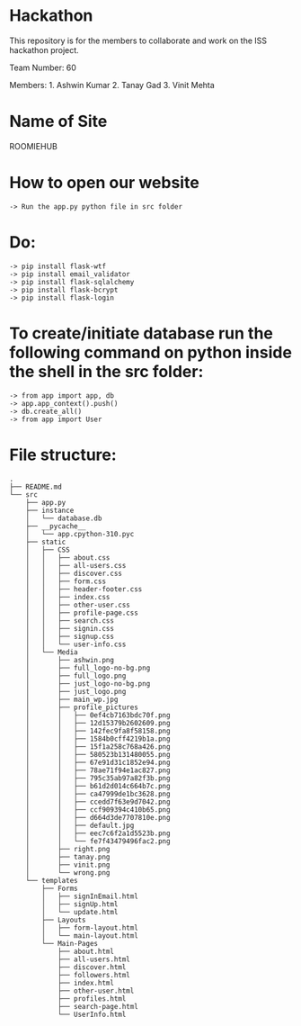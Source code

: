 # Hackathon
This repository is for the members to collaborate and work on the ISS hackathon project.

Team Number: 60

Members:
    1. Ashwin Kumar
    2. Tanay Gad
    3. Vinit Mehta
# Name of Site
ROOMIEHUB
# How to open our website
    -> Run the app.py python file in src folder

# Do:
    -> pip install flask-wtf
    -> pip install email_validator
    -> pip install flask-sqlalchemy
    -> pip install flask-bcrypt
    -> pip install flask-login

# To create/initiate database run the following command on python inside the shell in the src folder:
    -> from app import app, db
    -> app.app_context().push()
    -> db.create_all()
    -> from app import User
        

# File structure:
    .
    ├── README.md
    └── src
        ├── app.py
        ├── instance
        │   └── database.db
        ├── __pycache__
        │   └── app.cpython-310.pyc
        ├── static
        │   ├── CSS
        │   │   ├── about.css
        │   │   ├── all-users.css
        │   │   ├── discover.css
        │   │   ├── form.css
        │   │   ├── header-footer.css
        │   │   ├── index.css
        │   │   ├── other-user.css
        │   │   ├── profile-page.css
        │   │   ├── search.css
        │   │   ├── signin.css
        │   │   ├── signup.css
        │   │   └── user-info.css
        │   └── Media
        │       ├── ashwin.png
        │       ├── full_logo-no-bg.png
        │       ├── full_logo.png
        │       ├── just_logo-no-bg.png
        │       ├── just_logo.png
        │       ├── main_wp.jpg
        │       ├── profile_pictures
        │       │   ├── 0ef4cb7163bdc70f.png
        │       │   ├── 12d15379b2602609.png
        │       │   ├── 142fec9fa8f58158.png
        │       │   ├── 1584b0cff4219b1a.png
        │       │   ├── 15f1a258c768a426.png
        │       │   ├── 580523b131480055.png
        │       │   ├── 67e91d31c1852e94.png
        │       │   ├── 78ae71f94e1ac827.png
        │       │   ├── 795c35ab97a82f3b.png
        │       │   ├── b61d2d014c664b7c.png
        │       │   ├── ca47999de1bc3628.png
        │       │   ├── ccedd7f63e9d7042.png
        │       │   ├── ccf909394c410b65.png
        │       │   ├── d664d3de7707810e.png
        │       │   ├── default.jpg
        │       │   ├── eec7c6f2a1d5523b.png
        │       │   └── fe7f43479496fac2.png
        │       ├── right.png
        │       ├── tanay.png
        │       ├── vinit.png
        │       └── wrong.png
        └── templates
            ├── Forms
            │   ├── signInEmail.html
            │   ├── signUp.html
            │   └── update.html
            ├── Layouts
            │   ├── form-layout.html
            │   └── main-layout.html
            └── Main-Pages
                ├── about.html
                ├── all-users.html
                ├── discover.html
                ├── followers.html
                ├── index.html
                ├── other-user.html
                ├── profiles.html
                ├── search-page.html
                └── UserInfo.html
